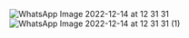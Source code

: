 ![WhatsApp Image 2022-12-14 at 12 31 31](https://user-images.githubusercontent.com/70679949/207529173-c9df324a-8aa7-441f-a06d-363cfbc77c89.jpeg)
![WhatsApp Image 2022-12-14 at 12 31 31 (1)](https://user-images.githubusercontent.com/70679949/207529215-335e19fc-7b00-46bb-bde1-84feebf4e58c.jpeg)
